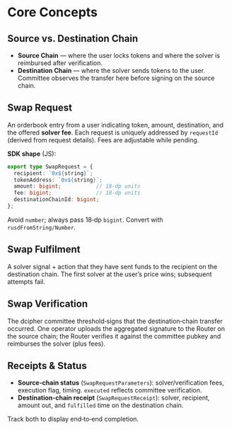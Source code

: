 # Core Concepts

## Source vs. Destination Chain
- **Source Chain** — where the user locks tokens and where the solver is reimbursed after verification.
- **Destination Chain** — where the solver sends tokens to the user. Committee observes the transfer here before signing on the source chain.

## Swap Request
An orderbook entry from a user indicating token, amount, destination, and the offered **solver fee**. Each request is uniquely addressed by `requestId` (derived from request details). Fees are adjustable while pending.

**SDK shape** (JS):  
~~~ts
export type SwapRequest = {
  recipient: `0x${string}`;
  tokenAddress: `0x${string}`;
  amount: bigint;           // 18‑dp units
  fee: bigint;              // 18‑dp units
  destinationChainId: bigint;
};
~~~

Avoid `number`; always pass 18‑dp `bigint`. Convert with `rusdFromString/Number`.  

## Swap Fulfilment

A solver signal + action that they have sent funds to the recipient on the destination chain. The first solver at the user’s price wins; subsequent attempts fail. 

## Swap Verification

The dcipher committee threshold‑signs that the destination‑chain transfer occurred. One operator uploads the aggregated signature to the Router on the source chain; the Router verifies it against the committee pubkey and reimburses the solver (plus fees). 

## Receipts & Status

* **Source‑chain status** (`SwapRequestParameters`): solver/verification fees, execution flag, timing. `executed` reflects committee verification. 
* **Destination‑chain receipt** (`SwapRequestReceipt`): solver, recipient, amount out, and `fulfilled` time on the destination chain. 

Track both to display end‑to‑end completion. 
